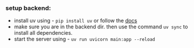 ### setup backend:
- install uv using - `pip install uv` or follow the [docs](https://docs.astral.sh/uv/getting-started/installation/)
- make sure you are in the backend dir. then use the command `uv sync` to install all dependencies.
- start the server using - `uv run uvicorn main:app --reload`